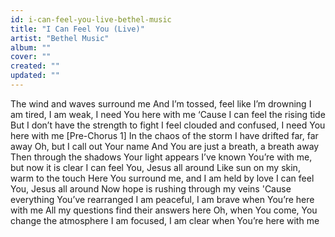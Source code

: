 ```yaml
---
id: i-can-feel-you-live-bethel-music
title: "I Can Feel You (Live)"
artist: "Bethel Music"
album: ""
cover: ""
created: ""
updated: ""
---
```


The wind and waves surround me
And I’m tossed, feel like I’m drowning
I am tired, I am weak, I need You here with me
‘Cause I can feel the rising tide
But I don’t have the strength to fight
I feel clouded and confused, I need You here with me
[Pre-Chorus 1]
In the chaos of the storm
I have drifted far, far away
Oh, but I call out Your name
And You are just a breath, a breath away
Then through the shadows Your light appears
I’ve known You’re with me, but now it is clear
I can feel You, Jesus all around
Like sun on my skin, warm to the touch
Here You surround me, and I am held by love
I can feel You, Jesus all around
Now hope is rushing through my veins
'Cause everything You’ve rearranged
I am peaceful, I am brave when You’re here with me
All my questions find their answers here
Oh, when You come, You change the atmosphere
I am focused, I am clear when You’re here with me